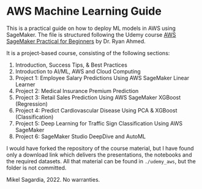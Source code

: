 # AWS Machine Learning Guide

This is a practical guide on how to deploy ML models in AWS using SageMaker. The file is structured following the Udemy course [AWS SageMaker Practical for Beginners](https://www.udemy.com/course/practical-aws-sagemaker-6-real-world-case-studies/) by Dr. Ryan Ahmed.

It is a project-based course, consisting of the following sections:

1. Introduction, Success Tips, & Best Practices
2. Introduction to AI/ML, AWS and Cloud Computing
3. Project 1: Employee Salary Predictions Using AWS SageMaker Linear Learner
4. Project 2: Medical Insurance Premium Prediction
5. Project 3: Retail Sales Prediction Using AWS SageMaker XGBoost (Regression)
6. Project 4: Predict Cardiovascular Disease Using PCA & XGBoost (Classification)
7. Project 5: Deep Learning for Traffic Sign Classification Using AWS SageMaker
8. Project 6: SageMaker Studio DeepDive and AutoML

I would have forked the repository of the course material, but I have found only a download link which delivers the presentations, the notebooks and the required datasets. All that material can be found in `./udemy_aws`, but the folder is not committed.

Mikel Sagardia, 2022.
No warranties.